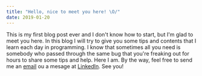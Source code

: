 ```yaml
---
title: "Hello, nice to meet you here! \O/"
date: 2019-01-20
---
```


  This is my first blog post ever and I don't know how to start, but I'm glad to meet you here. In this blog I will try to give you some tips and contents that I learn each day in programming. I know that sometimes all you need is somebody who passed through the same bug that you're freaking out for hours to share some tips and help. Here I am. By the way, feel free to send me an [email](mailto:pamelaschavesresende@gmail.com) ou a mesage at [LinkedIn](https://www.linkedin.com/in/pamela-resende/). See you!
